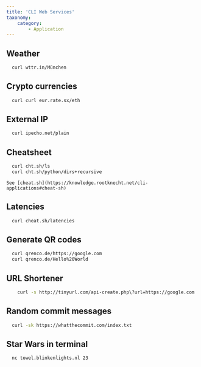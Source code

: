 ```yaml
---
title: 'CLI Web Services'
taxonomy:
    category:
        - Application
---
```


## Weather
```bash
  curl wttr.in/München
```
  
## Crypto currencies
```bash
  curl curl eur.rate.sx/eth
```

## External IP
```bash
  curl ipecho.net/plain
```

## Cheatsheet
```bash
  curl cht.sh/ls
  curl cht.sh/python/dirs+recursive
```
    See [cheat.sh](https://knowledge.rootknecht.net/cli-applications#cheat-sh)
    
## Latencies
```bash
  curl cheat.sh/latencies
```
  
## Generate QR codes
```bash
  curl qrenco.de/https://google.com
  curl qrenco.de/Hello%20World
```
  
## URL Shortener
```bash
	curl -s http://tinyurl.com/api-create.php\?url=https://google.com
```
    
## Random commit messages
```bash
  curl -sk https://whatthecommit.com/index.txt
```
  
## Star Wars in terminal
```bash
  nc towel.blinkenlights.nl 23
```
